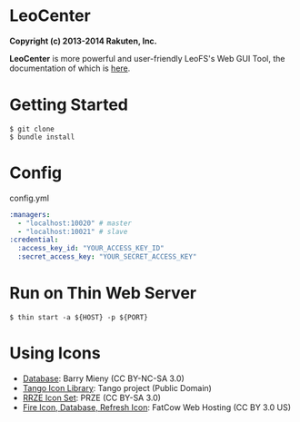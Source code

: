 LeoCenter
==========

**Copyright (c) 2013-2014 Rakuten, Inc.**

**LeoCenter** is more powerful and user-friendly LeoFS's Web GUI Tool, the documentation of which is [here](http://www.leofs.org/docs/leo_center.html).


Getting Started
===============

```
$ git clone
$ bundle install
```

Config
=======

config.yml

```yaml
:managers:
  - "localhost:10020" # master
  - "localhost:10021" # slave
:credential:
  :access_key_id: "YOUR_ACCESS_KEY_ID"
  :secret_access_key: "YOUR_SECRET_ACCESS_KEY"
```

Run on Thin Web Server
======================

```
$ thin start -a ${HOST} -p ${PORT}
```


Using Icons
===========

* [Database](http://barrymieny.deviantart.com/art/Database-104013446): Barry Mieny (CC BY-NC-SA 3.0)
* [Tango Icon Library](http://tango.freedesktop.org/Tango_Icon_Library): Tango project (Public Domain)
* [RRZE Icon Set](http://rrze-icon-set.berlios.de/): PRZE (CC BY-SA 3.0)
* [Fire Icon, Database, Refresh Icon](http://www.fatcow.com/): FatCow Web Hosting (CC BY 3.0 US)
